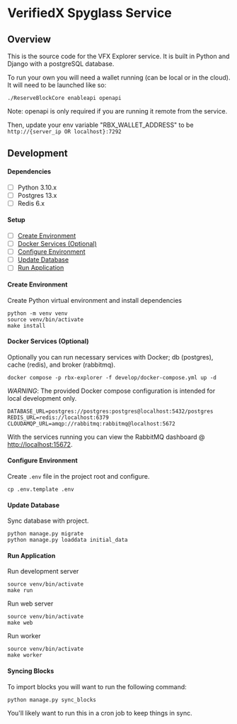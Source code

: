 # VerifiedX Spyglass Service

## Overview

This is the source code for the VFX Explorer service. It is built in Python and Django with a postgreSQL database.

To run your own you will need a wallet running (can be local or in the cloud). It will need to be launched like so:

```
./ReserveBlockCore enableapi openapi
```
Note: openapi is only required if you are running it remote from the service.

Then, update your env variable "RBX_WALLET_ADDRESS" to be `http://{server_ip OR localhost}:7292`

## Development

#### Dependencies

- [ ] Python 3.10.x
- [ ] Postgres 13.x
- [ ] Redis 6.x

#### Setup

- [ ] [Create Environment](#create-environment)
- [ ] [Docker Services (Optional)](#docker-services-optional)
- [ ] [Configure Environment](#configure-environment)
- [ ] [Update Database](#update-database)
- [ ] [Run Application](#run-application)

#### Create Environment

Create Python virtual environment and install dependencies

```
python -m venv venv
source venv/bin/activate
make install
```

#### Docker Services (Optional)

Optionally you can run necessary services with Docker; db (postgres), cache (redis), and broker (rabbitmq).

```
docker compose -p rbx-explorer -f develop/docker-compose.yml up -d 
```

*WARNING*: The provided Docker compose configuration is intended for local development only.

```
DATABASE_URL=postgres://postgres:postgres@localhost:5432/postgres
REDIS_URL=redis://localhost:6379
CLOUDAMQP_URL=amqp://rabbitmq:rabbitmq@localhost:5672
```

With the services running you can view the RabbitMQ dashboard @ [http://localhost:15672](http://localhost:15672).

#### Configure Environment

Create `.env` file in the project root and configure.

```
cp .env.template .env
```

#### Update Database

Sync database with project.

```
python manage.py migrate
python manage.py loaddata initial_data
```

#### Run Application

Run development server

```
source venv/bin/activate
make run
```

Run web server

```
source venv/bin/activate
make web
```

Run worker

```
source venv/bin/activate
make worker
```


#### Syncing Blocks
To import blocks you will want to run the following command:

```
python manage.py sync_blocks
```

You'll likely want to run this in a cron job to keep things in sync.